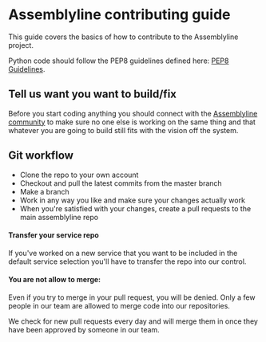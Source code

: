 # Assemblyline contributing guide

This guide covers the basics of how to contribute to the Assemblyline project.

Python code should follow the PEP8 guidelines defined here: [PEP8 Guidelines](https://www.python.org/dev/peps/pep-0008/).

## Tell us want you want to build/fix
Before you start coding anything you should connect with the [Assemblyline community](https://groups.google.com/d/forum/cse-cst-assemblyline) to make sure no one else is working on the same thing and that whatever you are going to build still fits with the vision off the system.

## Git workflow

- Clone the repo to your own account
- Checkout and pull the latest commits from the master branch
- Make a branch
- Work in any way you like and make sure your changes actually work
- When you're satisfied with your changes, create a pull requests to the main assemblyline repo

#### Transfer your service repo
If you've worked on a new service that you want to be included in the default service selection you'll have to transfer the repo into our control.

#### You are not allow to merge:

Even if you try to merge in your pull request, you will be denied. Only a few people in our team are allowed to merge code into our repositories.

We check for new pull requests every day and will merge them in once they have been approved by someone in our team.